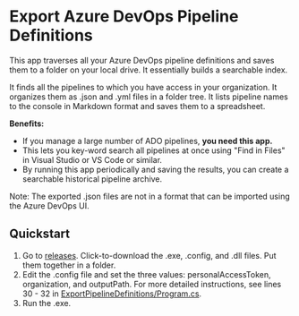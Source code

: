 # Export Azure DevOps Pipeline Definitions
This app traverses all your Azure DevOps pipeline definitions and saves them to a folder on your local drive. It essentially builds a searchable index.

It finds all the pipelines to which you have access in your organization. It organizes them as .json and .yml files in a folder tree. It lists pipeline names to the console in Markdown format and saves them to a spreadsheet. 

**Benefits:** 
- If you manage a large number of ADO pipelines, **you need this app.**
- This lets you key-word search all pipelines at once using "Find in Files" in Visual Studio or VS Code or similar.
- By running this app periodically and saving the results, you can create a searchable historical pipeline archive. 

Note: The exported .json files are not in a format that can be imported using the Azure DevOps UI.

## Quickstart
1. Go to [releases](../../releases). Click-to-download the .exe, .config, and .dll files. Put them together in a folder. 
1. Edit the .config file and set the three values: personalAccessToken, organization, and outputPath.
   For more detailed instructions, see lines 30 - 32 in [ExportPipelineDefinitions/Program.cs](https://github.com/BruceHaley/ExportPipelineDefinitions/blob/51792ed245a4c62cadb4707ed62960c6d959102f/ExportPipelineDefinitions/Program.cs#L30).
1. Run the .exe.
